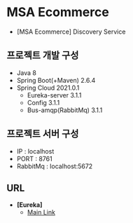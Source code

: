 # MSA Ecommerce
- [MSA Ecommerce] Discovery Service

## 프로젝트 개발 구성
- Java 8
- Spring Boot(+Maven) 2.6.4
- Spring Cloud 2021.0.1
  - Eureka-server 3.1.1
  - Config 3.1.1
  - Bus-amqp(RabbitMq) 3.1.1

## 프로젝트 서버 구성
- IP : localhost
- PORT : 8761
- RabbitMq : localhost:5672

## URL
- **[Eureka]**
  - [Main Link](http://localhost:8761/)